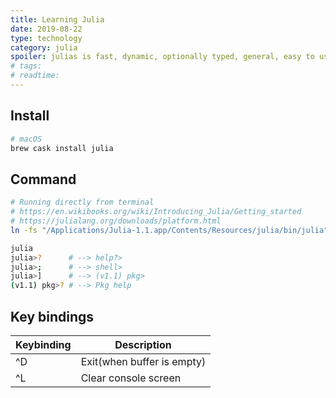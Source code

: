 ```yaml
---
title: Learning Julia
date: 2019-08-22
type: technology
category: julia
spoiler: julias is fast, dynamic, optionally typed, general, easy to use, open source.
# tags:
# readtime:
---
```


## Install

```bash
# macOS
brew cask install julia
```

## Command

```bash
# Running directly from terminal
# https://en.wikibooks.org/wiki/Introducing_Julia/Getting_started
# https://julialang.org/downloads/platform.html
ln -fs "/Applications/Julia-1.1.app/Contents/Resources/julia/bin/julia" /usr/local/bin/julia

julia
julia>?      # --> help?>
julia>;      # --> shell>
julia>]      # --> (v1.1) pkg>
(v1.1) pkg>? # --> Pkg help
```

## Key bindings

| Keybinding | Description                |
| ---------- | -------------------------- |
| ^D         | Exit(when buffer is empty) |
| ^L         | Clear console screen       |
